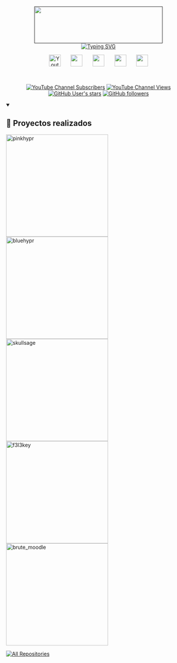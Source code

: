 <p align="center">
  <a href=""><img src="https://i.postimg.cc/3wpjfQKb/coollogo-com-1761426.png" width="350px" height="100px"></a><br>
  <a href="https://git.io/typing-svg"><img src="https://readme-typing-svg.demolab.com?font=Fira+Code&weight=700&size=18&pause=1000&center=true&width=600&lines=Analista+de+Ciberseguridad;Solo+rompo+barreras...+%C3%A9ticamente;Explorador+incansable+del+conocimiento+y+la+innovaci%C3%B3n" alt="Typing SVG" /></a>
</p>

<p align="center">
  <a href="https://www.youtube.com/@f3l3p1n0"><img width="32px" alt="Youtube" title="Youtube" src="https://i.postimg.cc/YSY6KCrS/youtube.png"/></a>
  &#8287;&#8287;&#8287;&#8287;&#8287;
  <a href="https://www.instagram.com/_marcml/?igshid=Mzc1MmZhNjY%3D"><img width="32px" src="https://i.postimg.cc/MGFh4tGw/instagram.png"/></a>
  &#8287;&#8287;&#8287;&#8287;&#8287;
  <a href="https://www.linkedin.com/in/marc-mañé-lobato/"><img width="32px" src="https://i.postimg.cc/JhHLRSv0/linkedin-2.png"></a>
  &#8287;&#8287;&#8287;&#8287;&#8287;
  <a href="https://f3l3p1n0.github.io"><img width="32px" src="https://i.postimg.cc/bwgX0kSx/internet.png"/></a>
  &#8287;&#8287;&#8287;&#8287;&#8287;
  <a href="https://www.buymeacoffee.com/f3l3p1n07"><img width="32px" src="https://i.postimg.cc/wjQQCNY6/coffee.png"/></a>
</p>

<br/>

<p align="center">
  <a href="https://www.youtube.com/@f3l3p1n0?sub_confirmation=1">
    <img alt="YouTube Channel Subscribers" src="https://img.shields.io/youtube/channel/subscribers/UC3KiJ4mruD6Nt9_e0sdmCcw?color=cyan&logo=Youtube&logoColor=red&style=for-the-badge"></a>
  <a href="https://www.youtube.com/@f3l3p1n0">
    <img alt="YouTube Channel Views" src="https://img.shields.io/youtube/channel/views/UC3KiJ4mruD6Nt9_e0sdmCcw?color=cyan&logo=youtube&logoColor=red&style=for-the-badge"></a> 
  <a href="https://github.com/f3l3p1n0?tab=repositories&sort=stargazers">
    <img alt="GitHub User's stars" src="https://img.shields.io/github/stars/f3l3p1n0?logo=github&style=for-the-badge"></a>
  <a href="https://github.com/f3l3p1n0?tab=followers">
    <img alt="GitHub followers" src="https://img.shields.io/github/followers/f3l3p1n0?label=Follow%20Me&logo=github&style=for-the-badge"></a>
</p>

<details open> 
  <summary><h2>📕 Proyectos realizados</h2></summary>
  <p align="left">
    <a href="https://github.com/f3l3p1n0/pinkhypr"><img width="278" src="https://github-readme-stats.vercel.app/api/pin/?username=f3l3p1n0&repo=pinkhypr&theme=react&bg_color=404040&title_color=00FFFF&hide_border=true&icon_color=F8D866&show_icons=false&show_description=false" alt="pinkhypr"></a>
    <a href="https://github.com/f3l3p1n0/bluehypr"><img width="278" src="https://github-readme-stats.vercel.app/api/pin/?username=f3l3p1n0&repo=bluehypr&theme=react&bg_color=404040&title_color=00FFFF&hide_border=true&icon_color=F8D866&show_icons=false&show_description=false" alt="bluehypr"></a>
    <a href="https://github.com/f3l3p1n0/skullsage"><img width="278" src="https://github-readme-stats.vercel.app/api/pin/?username=f3l3p1n0&repo=skullsage&theme=react&bg_color=404040&title_color=00FFFF&hide_border=true&icon_color=F8D866&show_icons=false&show_description=false" alt="skullsage"></a>
    <a href="https://github.com/f3l3p1n0/f3l3key"><img width="278" src="https://github-readme-stats.vercel.app/api/pin/?username=f3l3p1n0&repo=f3l3key&theme=react&bg_color=404040&title_color=00FFFF&hide_border=true&icon_color=F8D866&show_icons=false&show_description=false" alt="f3l3key"></a>
    <a href="https://github.com/f3l3p1n0/brute_moodle"><img width="278" src="https://github-readme-stats.vercel.app/api/pin/?username=f3l3p1n0&repo=brute_moodle&theme=react&bg_color=404040&title_color=00FFFF&hide_border=true&icon_color=F8D866&show_icons=false&show_description=false" alt="brute_moodle"></a>
  </p>

  <p align="left">
    <a href="https://github.com/f3l3p1n0?tab=repositories"><img alt="All Repositories" title="All Repositories" src="https://custom-icon-badges.demolab.com/badge/-Click%20Aquí%20Para%20Ver%20Todos%20Mis%20Repos-00FFFF?style=for-the-badge&logoColor=white&logo=repo"/></a>
  </p>
</details>

